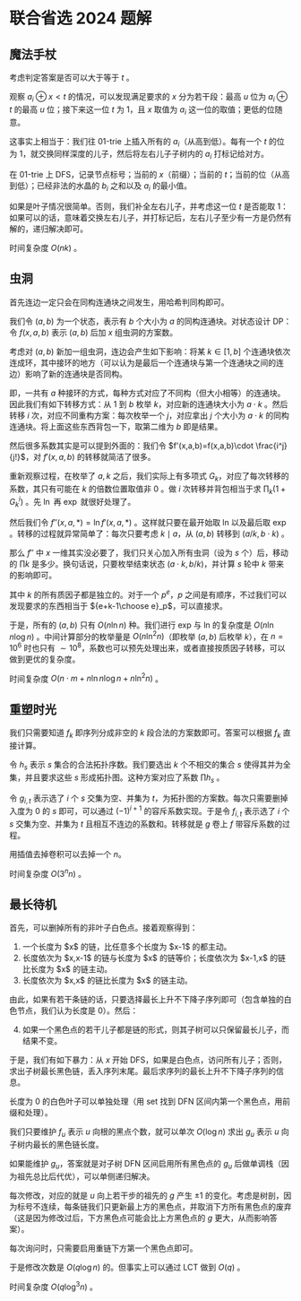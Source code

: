 # 联合省选 2024 题解


<h2 id="魔法手杖">魔法手杖</h2>

考虑判定答案是否可以大于等于 $t$ 。

观察 $a_i\oplus x<t$ 的情况，可以发现满足要求的 $x$ 分为若干段：最高 $u$ 位为 $a_i \oplus t$ 的最高 $u$ 位；接下来这一位 $t$ 为 $1$，且 $x$ 取值为 $a_i$ 这一位的取值；更低的位随意。

这事实上相当于：我们往 01-trie 上插入所有的 $a_i$（从高到低）。每有一个 $t$ 的位为 $1$，就交换同样深度的儿子，然后将左右儿子子树内的 $a_i$ 打标记给对方。

在 01-trie 上 DFS，记录节点标号；当前的 $x$（前缀）；当前的 $t$；当前的位（从高到低）；已经非法的水晶的 $b_i$ 之和以及 $a_i$ 的最小值。

如果是叶子情况很简单。否则，我们补全左右儿子，并考虑这一位 $t$ 是否能取 $1$：如果可以的话，意味着交换左右儿子，并打标记后，左右儿子至少有一方是仍然有解的，递归解决即可。

时间复杂度 $O(nk)$ 。

<h2 id="虫洞">虫洞</h2>

首先连边一定只会在同构连通块之间发生，用哈希判同构即可。

我们令 $(a,b)$ 为一个状态，表示有 $b$ 个大小为 $a$ 的同构连通块。对状态设计 DP：令 $f(x,a,b)$ 表示 $(a,b)$ 后加 $x$ 组虫洞的方案数。

考虑对 $(a,b)$ 新加一组虫洞，连边会产生如下影响：将某 $k\in [1,b]$ 个连通块依次连成环，其中接环的地方（可以认为是最后一个连通块与第一个连通块之间的连边）影响了新的连通块是否同构。

即，一共有 $a$ 种接环的方式，每种方式对应了不同构（但大小相等）的连通块。因此我们有如下转移方式：从 $1$ 到 $b$ 枚举 $k$，对应新的连通块大小为 $a\cdot k$ 。然后转移 $i$ 次，对应不同重构方案：每次枚举一个 $j$，对应拿出 $j$ 个大小为 $a\cdot k$ 的同构连通块。将上面这些东西背包一下，取第二维为 $b$ 即是结果。

然后很多系数其实是可以提到外面的：我们令 $f'(x,a,b)=f(x,a,b)\cdot \frac{i^j}{j!}$，对 $f'(x,a,b)$ 的转移就简洁了很多。

重新观察过程，在枚举了 $a,k$ 之后，我们实际上有多项式 $G_k$，对应了每次转移的系数，其只有可能在 $k$ 的倍数位置取值非 $0$ 。做 $i$ 次转移并背包相当于求 $\prod_k(1+G_k^i)$ 。先 $\ln$ 再 $\exp$ 就很好处理了。

然后我们令 $f''(x,a,*)=\ln f'(x,a,*)$ 。这样就只要在最开始取 ln 以及最后取 exp 。转移的过程就异常简单了：每次只要考虑 $k\mid a$，从 $(a,b)$ 转移到 $(a/k,b\cdot k)$ 。

那么 $f''$ 中 $x$ 一维其实没必要了，我们只关心加入所有虫洞（设为 $s$ 个）后，移动的 $\prod k$ 是多少。换句话说，只要枚举结束状态 $(a\cdot k,b/k)$，并计算 $s$ 轮中 $k$ 带来的影响即可。

其中 $k$ 的所有质因子都是独立的。对于一个 $p^e$，$p$ 之间是有顺序，不过我们可以发现要求的东西相当于 ${e+k-1\choose e}_p$，可以直接求。

于是，所有的 $(a,b)$ 只有 $O(n\ln n)$ 种。我们进行 exp 与 ln 的复杂度是 $O(n\ln n\log n)$ 。中间计算部分的枚举量是 $O(n\ln^2 n)$（即枚举 $(a,b)$ 后枚举 $k$），在 $n=10^6$ 时也只有 $\sim 10^8$，系数也可以预先处理出来，或者直接按质因子转移，可以做到更优的复杂度。

时间复杂度 $O(n\cdot m+n\ln n\log n+n\ln^2 n)$ 。

<h2 id="重塑时光">重塑时光</h2>

我们只需要知道 $f_k$ 即序列分成非空的 $k$ 段合法的方案数即可。答案可以根据 $f_k$ 直接计算。

令 $h_s$ 表示 $s$ 集合的合法拓扑序数。我们要选出 $k$ 个不相交的集合 $s$ 使得其并为全集，并且要求这些 $s$ 形成拓扑图。这种方案对应了系数 $\prod h_s$ 。

令 $g_{i,t}$ 表示选了 $i$ 个 $s$ 交集为空、并集为 $t$，为拓扑图的方案数。每次只需要删掉入度为 $0$ 的 $s$ 即可，可以通过 $(-1)^{i+1}$ 的容斥系数实现。于是令 $f_{i,t}$ 表示选了 $i$ 个 $s$ 交集为空、并集为 $t$ 且相互不连边的系数和。转移就是 $g$ 卷上 $f$ 带容斥系数的过程。

用插值去掉卷积可以去掉一个 $n$。

时间复杂度 $O(3^nn)$ 。

<h2 id="最长待机">最长待机</h2>

首先，可以删掉所有的非叶子白色点。接着观察得到：

<ol>
<li>一个长度为 $x$ 的链，比任意多个长度为 $x-1$ 的都主动。</li>
<li>长度依次为 $x,x-1$ 的链与长度为 $x$ 的链等价；长度依次为 $x-1,x$ 的链比长度为 $x$ 的链主动。</li>
<li>长度依次为 $x,x$ 的链比长度为 $x$ 的链主动。</li>
</ol>

由此，如果有若干条链的话，只要选择最长上升不下降子序列即可（包含单独的白色节点，我们认为长度是 $0$）。然后：

<ol start="4">
<li>如果一个黑色点的若干儿子都是链的形式，则其子树可以只保留最长儿子，而结果不变。</li>
</ol>

于是，我们有如下暴力：从 $x$ 开始 DFS，如果是白色点，访问所有儿子；否则，求出子树最长黑色链，丢入序列末尾。最后求序列的最长上升不下降子序列的信息。

长度为 $0$ 的白色叶子可以单独处理（用 set 找到 DFN 区间内第一个黑色点，用前缀和处理）。

我们只要维护 $f_u$ 表示 $u$ 向根的黑点个数，就可以单次 $O(\log n)$ 求出 $g_u$ 表示 $u$ 向子树内最长的黑色链长度。

如果能维护 $g_u$，答案就是对子树 DFN 区间启用所有黑色点的 $g_u$ 后做单调栈（因为祖先总比后代优），可以单侧递归解决。

每次修改，对应的就是 $u$ 向上若干步的祖先的 $g$ 产生 $\pm 1$ 的变化。考虑是树剖，因为标号不连续，每条链我们只更新最上方的黑色点，并取消下方所有黑色点的废弃（这是因为修改过后，下方黑色点可能会比上方黑色点的 $g$ 更大，从而影响答案）。

每次询问时，只需要启用重链下方第一个黑色点即可。

于是修改次数是 $O(q\log n)$ 的。但事实上可以通过 LCT 做到 $O(q)$ 。

时间复杂度 $O(q\log^3 n)$ 。

